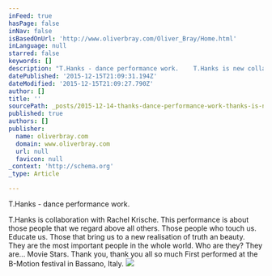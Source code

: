 ```yaml
---
inFeed: true
hasPage: false
inNav: false
isBasedOnUrl: 'http://www.oliverbray.com/Oliver_Bray/Home.html'
inLanguage: null
starred: false
keywords: []
description: "T.Hanks - dance performance work.    T.Hanks is new collaboration with Rachel Krische.\_ This performance is about those people that we regard above all others. "
datePublished: '2015-12-15T21:09:31.194Z'
dateModified: '2015-12-15T21:09:27.790Z'
author: []
title: ''
sourcePath: _posts/2015-12-14-thanks-dance-performance-work-thanks-is-new-collabor.md
published: true
authors: []
publisher:
  name: oliverbray.com
  domain: www.oliverbray.com
  url: null
  favicon: null
_context: 'http://schema.org'
_type: Article

---
```

T.Hanks - dance performance work. 

T.Hanks is collaboration with Rachel Krische.  This performance is about those people that we regard above all others. Those people who touch us. Educate us. Those that bring us to a new realisation of truth an beauty. They are the most important people in the whole world. Who are they? They are... Movie Stars. Thank you, thank you all so much First performed at the B-Motion festival in Bassano, Italy.
![](http://www.oliverbray.com/Oliver_Bray/Home_files/T.HANKS_1.jpg)